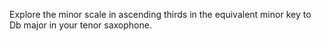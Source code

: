 Explore the minor scale in ascending thirds in the equivalent minor key to Db major in your tenor saxophone.